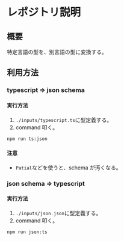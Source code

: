 # レポジトリ説明

## 概要

特定言語の型を、別言語の型に変換する。

## 利用方法

### typescript => json schema

#### 実行方法

1. `./inputs/typescript.ts`に型定義する。
2. command 叩く。

```sh
npm run ts:json
```

#### 注意

- `Patial`などを使うと、schema が汚くなる。

### json schema => typescript

#### 実行方法

1. `./inputs/json.json`に型定義する。
2. command 叩く。

```sh
npm run json:ts
```
